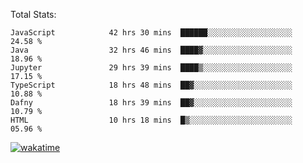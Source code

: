 Total Stats:
<!--START_SECTION:waka-->

```text
JavaScript            42 hrs 30 mins  ██████░░░░░░░░░░░░░░░░░░░   24.58 %
Java                  32 hrs 46 mins  ████▓░░░░░░░░░░░░░░░░░░░░   18.96 %
Jupyter               29 hrs 39 mins  ████▒░░░░░░░░░░░░░░░░░░░░   17.15 %
TypeScript            18 hrs 48 mins  ██▓░░░░░░░░░░░░░░░░░░░░░░   10.88 %
Dafny                 18 hrs 39 mins  ██▓░░░░░░░░░░░░░░░░░░░░░░   10.79 %
HTML                  10 hrs 18 mins  █▒░░░░░░░░░░░░░░░░░░░░░░░   05.96 %
```

<!--END_SECTION:waka-->

[![wakatime](https://wakatime.com/badge/user/d6a1e036-2153-43d6-9604-0dce67457b7f.svg)](https://wakatime.com/@d6a1e036-2153-43d6-9604-0dce67457b7f)

